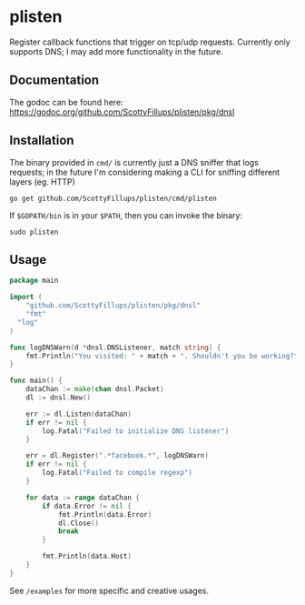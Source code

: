 # plisten

Register callback functions that trigger on tcp/udp requests. Currently only supports DNS; I may add more functionality in the future.

## Documentation

The godoc can be found here: https://godoc.org/github.com/ScottyFillups/plisten/pkg/dnsl

## Installation

The binary provided in `cmd/` is currently just a DNS sniffer that logs requests; in the future I'm considering making a CLI for sniffing different layers (eg. HTTP)

```
go get github.com/ScottyFillups/plisten/cmd/plisten
```

If `$GOPATH/bin` is in your `$PATH`, then you can invoke the binary:

```
sudo plisten
```

## Usage

```go
package main

import (
	"github.com/ScottyFillups/plisten/pkg/dnsl"
	"fmt"
  "log"
)

func logDNSWarn(d *dnsl.DNSListener, match string) {
	fmt.Println("You visited: " + match + ". Shouldn't you be working?")
}

func main() {
	dataChan := make(chan dnsl.Packet)
	dl := dnsl.New()

	err := dl.Listen(dataChan)
	if err != nil {
		log.Fatal("Failed to initialize DNS listener")
	}

	err = dl.Register(".*facebook.*", logDNSWarn)
	if err != nil {
		log.Fatal("Failed to compile regexp")
	}

	for data := range dataChan {
		if data.Error != nil {
			fmt.Println(data.Error)
			dl.Close()
			break
		}

		fmt.Println(data.Host)
	}
}
```

See `/examples` for more specific and creative usages.
